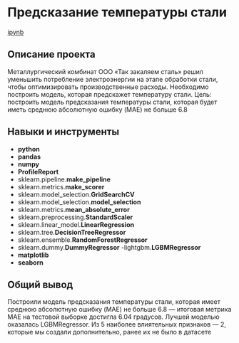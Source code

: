 # Предсказание температуры стали

[ipynb](https://github.com/egorgeravlad/yandex_practikum_DS/blob/main/%D0%9F%D1%80%D0%B5%D0%B4%D1%81%D0%BA%D0%B0%D0%B7%D0%B0%D0%BD%D0%B8%D0%B5%20%D1%82%D0%B5%D0%BC%D0%BF%D0%B5%D1%80%D0%B0%D1%82%D1%83%D1%80%D1%8B%20%D0%B4%D0%BB%D1%8F%20%C2%AB%D0%A2%D0%B0%D0%BA%20%D0%B7%D0%B0%D0%BA%D0%B0%D0%BB%D1%8F%D0%B5%D0%BC%20%D1%81%D1%82%D0%B0%D0%BB%D1%8C%C2%BB.ipynb)

## Описание проекта

Металлургический комбинат ООО «Так закаляем сталь» решил уменьшить потребление электроэнергии на этапе обработки стали, чтобы оптимизировать производственные расходы. Необходимо построить модель, которая предскажет температуру стали.
Цель: построить модель предсказания температуры стали, которая будет иметь среднюю абсолютную ошибку (MAE) не больше 6.8



## Навыки и инструменты

- **python**
- **pandas**
- **numpy**
- **ProfileReport**
- sklearn.pipeline.**make_pipeline**
- sklearn.metrics.**make_scorer**
- sklearn.model_selection.**GridSearchCV**
- sklearn.model_selection.**model_selection**
- sklearn.metrics.**mean_absolute_error**
- sklearn.preprocessing.**StandardScaler**
- sklearn.linear_model.**LinearRegression**
- sklearn.tree.**DecisionTreeRegressor**
- sklearn.ensemble.**RandomForestRegressor**
- sklearn.dummy.**DummyRegressor**
-lightgbm.**LGBMRegressor**
- **matplotlib**
- **seaborn**

## 

## Общий вывод

Построили модель предсказания температуры стали, которая имеет среднюю абсолютную ошибку (MAE) не больше 6.8 — итоговая метрика MAE на тестовой выборке достигла 6.04 градусов. Лучшей моделью оказалась LGBMRegressor. Из 5 наиболее влиятельных признаков — 2, которые мы создали дополнительно, ранее их не было в датасете

